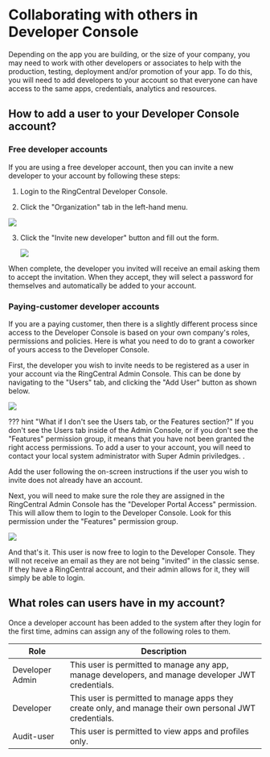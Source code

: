 # Collaborating with others in Developer Console

Depending on the app you are building, or the size of your company, you may need to work with other developers or associates to help with the production, testing, deployment and/or promotion of your app. To do this, you will need to add developers to your account so that everyone can have access to the same apps, credentials, analytics and resources. 

## How to add a user to your Developer Console account?

### Free developer accounts

If you are using a free developer account, then you can invite a new developer to your account by following these steps:

1. Login to the RingCentral Developer Console. 
   
2. Click the "Organization" tab in the left-hand menu.
   
<img class="img-fluid" src="../collab-free-dev-list.png">

3. Click the "Invite new developer" button and fill out the form. 
   
     <img class="img-fluid" src="../collab-invite-dev.png">

When complete, the developer you invited will receive an email asking them to accept the invitation. When they accept, they will select a password for themselves and automatically be added to your account. 

### Paying-customer developer accounts

If you are a paying customer, then there is a slightly different process since access to the Developer Console is based on your own company's roles, permissions and policies. Here is what you need to do to grant a coworker of yours access to the Developer Console. 

First, the developer you wish to invite needs to be registered as a user in your account via the RingCentral Admin Console. This can be done by navigating to the "Users" tab, and clicking the "Add User" button as shown below. 

<img class="img-fluid" src="../collab-invite-user.png">

??? hint "What if I don't see the Users tab, or the Features section?"
    If you don't see the Users tab inside of the Admin Console, or if you don't see the "Features" permission group, it means that you have not been granted the right access permissions. To add a user to your account, you will need to contact your local system administrator with Super Admin priviledges. . 

Add the user following the on-screen instructions if the user you wish to invite does not already have an account. 

Next, you will need to make sure the role they are assigned in the RingCentral Admin Console has the "Developer Portal Access" permission. This will allow them to login to the Developer Console. Look for this permission under the "Features" permission group. 

<img class="img-fluid" src="../collab-roles.png">

And that's it. This user is now free to login to the Developer Console. They will not receive an email as they are not being "invited" in the classic sense. If they have a RingCentral account, and their admin allows for it, they will simply be able to login. 

## What roles can users have in my account?

Once a developer account has been added to the system after they login for the first time, admins can assign any of the following roles to them.

| Role            | Description                                             |
|-----------------|---------------------------------------------------------|
| Developer Admin | This user is permitted to manage any app, manage developers, and manage developer JWT credentials. |
| Developer       | This user is permitted to manage apps they create only, and manage their own personal JWT credentials. |
| Audit-user      | This user is permitted to view apps and profiles only.  |

